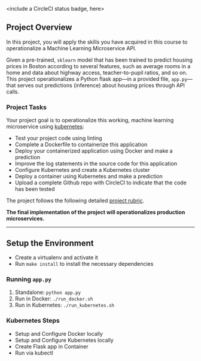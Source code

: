 <include a CircleCI status badge, here>

## Project Overview

In this project, you will apply the skills you have acquired in this course to operationalize a Machine Learning Microservice API. 

Given a pre-trained, `sklearn` model that has been trained to predict housing prices in Boston according to several features, such as average rooms in a home and data about highway access, teacher-to-pupil ratios, and so on. This project operationalizes a Python flask app—in a provided file, `app.py`—that serves out predictions (inference) about housing prices through API calls. 

### Project Tasks

Your project goal is to operationalize this working, machine learning microservice using [kubernetes](https://kubernetes.io/):
* Test your project code using linting
* Complete a Dockerfile to containerize this application
* Deploy your containerized application using Docker and make a prediction
* Improve the log statements in the source code for this application
* Configure Kubernetes and create a Kubernetes cluster
* Deploy a container using Kubernetes and make a prediction
* Upload a complete Github repo with CircleCI to indicate that the code has been tested

The project follows the following detailed [project rubric](https://review.udacity.com/#!/rubrics/2576/view).

**The final implementation of the project will operationalizes production microservices.**

---

## Setup the Environment

* Create a virtualenv and activate it
* Run `make install` to install the necessary dependencies

### Running `app.py`

1. Standalone:  `python app.py`
2. Run in Docker:  `./run_docker.sh`
3. Run in Kubernetes:  `./run_kubernetes.sh`

### Kubernetes Steps

* Setup and Configure Docker locally
* Setup and Configure Kubernetes locally
* Create Flask app in Container
* Run via kubectl
